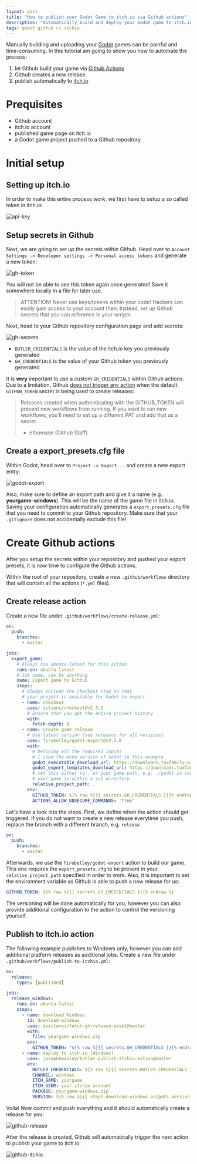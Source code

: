 ```yaml
---
layout: post
title: "How to publish your Godot Game to itch.io via Github actions"
description: "Automatically build and deploy your Godot game to itch.io via Github actions."
tags: godot github ci itchio
---
```

Manually building and uploading your [Godot](https://godotengine.org) games can be painful and time-consuming. In this tutorial am going to show you how to automate the process:

1. let Github build your game via [Github Actions](https://github.com/actions)
2. Github creates a new release
3. publish automatically to [itch.io](https://itch.io)

# Prequisites

- Github account
- itch.io account
- published game page on itch.io
- a Godot game project pushed to a Github repository

# Initial setup

## Setting up itch.io

In order to make this entire process work, we first have to setup a so called token in itch.io:

![api-key](/public/media/create-new-api-key.png)

## Setup secrets in Github

Next, we are going to set up the secrets within Github. Head over to `Account Settings -> Developer settings -> Personal access tokens` and generate a new token:

![gh-token](/public/media/github-create-token.png)

You will not be able to see this token again once generated! Save it somewhere locally in a file for later use.

> ATTENTION! Never use keys/tokens within your code! Hackers can easily gain access to your account then. Instead, set up Github secrets that you can reference in your scripts.

Next, head to your Github repository configuration page and add secrets:

![gh-secrets](/public/media/github-create-secrets.png)

- `BUTLER_CREDENTIALS` is the value of the itch.io key you previously generated
- `GH_CREDENTIALS` is the value of your Github token you previously generated

It is **very** important to use a custom `GH_CREDENTIALS` within Github actions. Due to a limitation, Github [does not trigger any action](https://github.community/t/workflow-set-for-on-release-not-triggering-not-showing-up/16286/5) when the default `GITHUB_TOKEN` secret is being used to create releases:

> Releases created when authenticating with the GITHUB_TOKEN will prevent new workflows from running.
> If you want to run new workflows, you’ll need to set up a different PAT and add that as a secret.
>
> - ethomson (Github Staff)

## Create a export_presets.cfg file

Within Godot, head over to `Project -> Export...` and create a new export entry:

![godot-export](/public/media/godot-export-project.png)

Also, make sure to define an export path and give it a name (e.g. **yourgame-windows**). This will be the name of the game file in itch.io. Saving your configuration automatically generates a `export_presets.cfg` file that you need to commit to your Github repository. Make sure that your `.gitignore` does not accidentally exclude this file!

# Create Github actions

After you setup the secrets within your repository and pushed your export presets, it is now time to configure the Github actions.

Within the root of your repository, create a new `.github/workflows` directory that will contain all the actions (`*.yml` files).

## Create release action

Create a new file under `.github/workflows/create-release.yml`:

```yaml
on:
  push:
    branches:
      - master

jobs:
  export_game:
    # Always use ubuntu-latest for this action
    runs-on: ubuntu-latest
    # Job name, can be anything
    name: Export game to Github
    steps:
      # Always include the checkout step so that
      # your project is available for Godot to export
      - name: checkout
        uses: actions/checkout@v2.3.1
        # Ensure that you get the entire project history
        with:
          fetch-depth: 0
      - name: create game release
        # Use latest version (see releases for all versions)
        uses: firebelley/godot-export@v2.3.0
        with:
          # Defining all the required inputs
          # I used the mono version of Godot in this example
          godot_executable_download_url: https://downloads.tuxfamily.org/godotengine/3.2.2/mono/Godot_v3.2.2-stable_mono_linux_headless_64.zip
          godot_export_templates_download_url: https://downloads.tuxfamily.org/godotengine/3.2.2/mono/Godot_v3.2.2-stable_mono_export_templates.tpz
          # set this either to . or your game path, e.g. ./godot in case
          # your game is within a sub-directory
          relative_project_path: .
        env:
          GITHUB_TOKEN: ${% raw %}{{ secrets.GH_CREDENTIALS }}{% endraw %}
          ACTIONS_ALLOW_UNSECURE_COMMANDS: 'true'
```
Let's have a look into the steps. First, we define when the action should get triggered. If you do not want to create a new release
everytime you push, replace the branch with a different branch, e.g. `release`
```yaml
on:
  push:
    branches:
      - master
```
Afterwards, we use the `firebelley/godot-export` action to build our game. This one requires the `export_presets.cfg`  to be present in your `relative_project_path` specified in order to work. Also, it is important to set the environment variable so Github is able to push a new release for us:
```yaml
GITHUB_TOKEN: ${% raw %}{{ secrets.GH_CREDENTIALS }}{% endraw %}
```
The versioning will be done automatically for you, however you can also provide additional configuration to the action to control the versioning yourself.

## Publish to itch.io action

The following example publishes to Windows only, however you can add additional platform releases as additional jobs. Create a new file under `.github/workflows/publish-to-itchio.yml`:

```yaml
on:
  release:
    types: [published]

jobs:
  release_windows:
    runs-on: ubuntu-latest
    steps:
      - name: download Windows
        id: download-windows
        uses: dsaltares/fetch-gh-release-asset@master
        with:
          file: yourgame-windows.zip
        env:
          GITHUB_TOKEN: "${% raw %}{{ secrets.GH_CREDENTIALS }}{% endraw %}"
      - name: deploy to itch.io (Windows)
        uses: josephbmanley/butler-publish-itchio-action@master
        env:
          BUTLER_CREDENTIALS: ${% raw %}{{ secrets.BUTLER_CREDENTIALS }}{% endraw %}
          CHANNEL: windows
          ITCH_GAME: yourgame
          ITCH_USER: your itchio account
          PACKAGE: yourgame-windows.zip
          VERSION: ${% raw %}{{ steps.download-windows.outputs.version }}{% endraw %}
```

Voila! Now commit and push everything and it should automatically create a release for you:

![github-release](/public/media/github-create-release.png)

After the release is created, Github will automatically trigger the next action to publish your game to itch.io:

![github-itchio](/public/media/github-export-to-itch.png)
